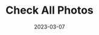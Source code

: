 ---
layout: project
title: Check All Photos
date: 2023-03-07
last_updated: 2023-03-10
repo: https://github.com/SeikaHirori/checkAllPhotos
blog: 
specifications: 

tech:
    - Python

tags:
    - Scripting
    - Automation
    - IMG
    - Media
    - Camera

project_id: missing_img_001

short_summary: 
---